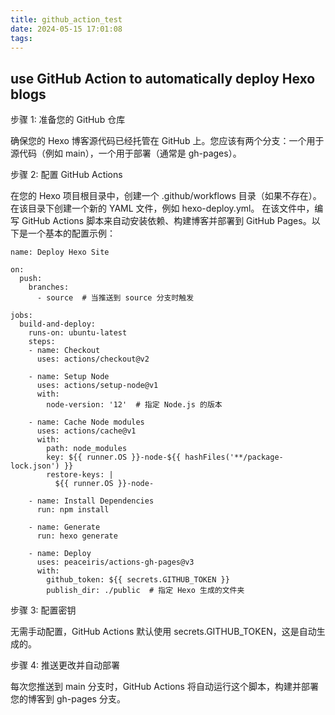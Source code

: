 ```yaml
---
title: github_action_test
date: 2024-05-15 17:01:08
tags:
---
```


## use GitHub Action to automatically deploy Hexo blogs 
步骤 1: 准备您的 GitHub 仓库

确保您的 Hexo 博客源代码已经托管在 GitHub 上。您应该有两个分支：一个用于源代码（例如 main），一个用于部署（通常是 gh-pages）。

步骤 2: 配置 GitHub Actions

在您的 Hexo 项目根目录中，创建一个 .github/workflows 目录（如果不存在）。
在该目录下创建一个新的 YAML 文件，例如 hexo-deploy.yml。
在该文件中，编写 GitHub Actions 脚本来自动安装依赖、构建博客并部署到 GitHub Pages。以下是一个基本的配置示例：
```
name: Deploy Hexo Site

on:
  push:
    branches:
      - source  # 当推送到 source 分支时触发

jobs:
  build-and-deploy:
    runs-on: ubuntu-latest
    steps:
    - name: Checkout
      uses: actions/checkout@v2
      
    - name: Setup Node
      uses: actions/setup-node@v1
      with:
        node-version: '12'  # 指定 Node.js 的版本

    - name: Cache Node modules
      uses: actions/cache@v1
      with:
        path: node_modules
        key: ${{ runner.OS }}-node-${{ hashFiles('**/package-lock.json') }}
        restore-keys: |
          ${{ runner.OS }}-node-
          
    - name: Install Dependencies
      run: npm install
      
    - name: Generate
      run: hexo generate

    - name: Deploy
      uses: peaceiris/actions-gh-pages@v3
      with:
        github_token: ${{ secrets.GITHUB_TOKEN }}
        publish_dir: ./public  # 指定 Hexo 生成的文件夹
```
步骤 3: 配置密钥

无需手动配置，GitHub Actions 默认使用 secrets.GITHUB_TOKEN，这是自动生成的。

步骤 4: 推送更改并自动部署

每次您推送到 main 分支时，GitHub Actions 将自动运行这个脚本，构建并部署您的博客到 gh-pages 分支。

